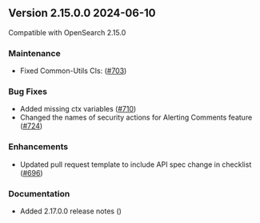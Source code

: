 ## Version 2.15.0.0 2024-06-10

Compatible with OpenSearch 2.15.0

### Maintenance
* Fixed Common-Utils CIs: ([#703](https://github.com/opensearch-project/common-utils/pull/703))

### Bug Fixes
* Added missing ctx variables ([#710](https://github.com/opensearch-project/common-utils/pull/710))
* Changed the names of security actions for Alerting Comments feature ([#724](https://github.com/opensearch-project/common-utils/pull/724))

### Enhancements
* Updated pull request template to include API spec change in checklist ([#696](https://github.com/opensearch-project/common-utils/pull/696))

### Documentation
* Added 2.17.0.0 release notes ([]())
